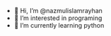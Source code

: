 - 👋 Hi, I’m @nazmulislamrayhan
- 👀 I’m interested in programing
- 🌱 I’m currently learning python

<!---
nazmulislamrayhan/nazmulislamrayhan is a ✨ special ✨ repository because its `README.md` (this file) appears on your GitHub profile.
You can click the Preview link to take a look at your changes.
--->
